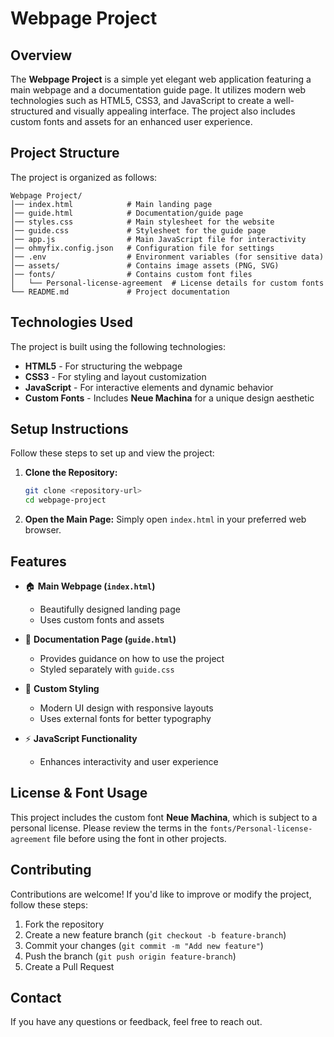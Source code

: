 # Webpage Project

## Overview

The **Webpage Project** is a simple yet elegant web application featuring a main webpage and a documentation guide page. It utilizes modern web technologies such as HTML5, CSS3, and JavaScript to create a well-structured and visually appealing interface. The project also includes custom fonts and assets for an enhanced user experience.

## Project Structure

The project is organized as follows:

```
Webpage Project/
│── index.html            # Main landing page
│── guide.html            # Documentation/guide page
│── styles.css            # Main stylesheet for the website
│── guide.css             # Stylesheet for the guide page
│── app.js                # Main JavaScript file for interactivity
│── ohmyfix.config.json   # Configuration file for settings
│── .env                  # Environment variables (for sensitive data)
│── assets/               # Contains image assets (PNG, SVG)
│── fonts/                # Contains custom font files
│   └── Personal-license-agreement  # License details for custom fonts
└── README.md             # Project documentation
```

## Technologies Used

The project is built using the following technologies:

- **HTML5** - For structuring the webpage
- **CSS3** - For styling and layout customization
- **JavaScript** - For interactive elements and dynamic behavior
- **Custom Fonts** - Includes **Neue Machina** for a unique design aesthetic

## Setup Instructions

Follow these steps to set up and view the project:

1. **Clone the Repository:**
   ```sh
   git clone <repository-url>
   cd webpage-project
   ```

2. **Open the Main Page:**
   Simply open `index.html` in your preferred web browser.

## Features

- 🏠 **Main Webpage (`index.html`)**
  - Beautifully designed landing page
  - Uses custom fonts and assets

- 📖 **Documentation Page (`guide.html`)**
  - Provides guidance on how to use the project
  - Styled separately with `guide.css`

- 🎨 **Custom Styling**
  - Modern UI design with responsive layouts
  - Uses external fonts for better typography

- ⚡ **JavaScript Functionality**
  - Enhances interactivity and user experience

## License & Font Usage

This project includes the custom font **Neue Machina**, which is subject to a personal license. Please review the terms in the `fonts/Personal-license-agreement` file before using the font in other projects.

## Contributing

Contributions are welcome! If you'd like to improve or modify the project, follow these steps:

1. Fork the repository
2. Create a new feature branch (`git checkout -b feature-branch`)
3. Commit your changes (`git commit -m "Add new feature"`)
4. Push the branch (`git push origin feature-branch`)
5. Create a Pull Request

## Contact

If you have any questions or feedback, feel free to reach out.
